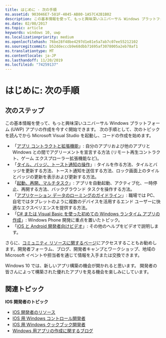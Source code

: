 ```yaml
---
title: はじめに - 次の手順
ms.assetid: 903046E7-581F-4845-AB80-1A57C42B1B02
description: この基本情報を使って、もっと興味深いユニバーサル Windows プラットフォーム (UWP) アプリの作成を今すぐ開始できます。
ms.date: 02/08/2017
ms.topic: article
keywords: windows 10, uwp
ms.localizationpriority: medium
ms.openlocfilehash: 76be28f48be4297d1e81e5a7ab7c07ee55212102
ms.sourcegitcommit: b52ddecccb9e68dbb71695af3078005a2eb78af1
ms.translationtype: MT
ms.contentlocale: ja-JP
ms.lasthandoff: 11/20/2019
ms.locfileid: "74259137"
---
```

# <a name="getting-started-what-next"></a>はじめに: 次の手順


## <a name="next-steps"></a>次のステップ

この基本情報を使って、もっと興味深いユニバーサル Windows プラットフォーム (UWP) アプリの作成を今すぐ開始できます。 次の手順として、次のトピックを読んでから Microsoft Visual Studio を起動し、コードの作成を始めます。

-   「[アプリ コントラクトと拡張機能](https://docs.microsoft.com/previous-versions/windows/apps/hh464906(v=win.10))」: 自分のアプリおよび他のアプリと Windows との間でアグリーメントを宣言する方法 (リモート再生コントラクト、ゲーム エクスプローラー拡張機能など)。
-   「[タイル、バッジ、トースト通知の操作](https://docs.microsoft.com/previous-versions/windows/apps/hh868259(v=win.10))」: タイルを作る方法、タイルとバッジを更新する方法、トースト通知を送信する方法、ロック画面上のタイルとバッジの更新を表示および更新する方法。
-   「[起動、再開、マルチタスク](https://docs.microsoft.com/previous-versions/windows/apps/hh770837(v=win.10))」: アプリを自動起動、アクティブ化、一時停止、再開する方法、バックグラウンド タスクを操作する方法。
-   「[アプリケーション データのローミングのガイドライン](https://docs.microsoft.com/windows/uwp/design/app-settings/store-and-retrieve-app-data)」: 職場では PC、自宅ではタブレットのように複数のデバイスを活用するエンド ユーザーに快適なエクスペリエンスを提供する方法。
-   「[C# または Visual Basic を使った初めての Windows ランタイム アプリの作成](https://msdn.microsoft.com/library/windows/apps/hh974581.aspx)」: Windows Phone 開発に重点を置いたトピック。
-   「[iOS と Android 開発者向けビデオ](https://docs.microsoft.com/previous-versions/windows/apps/dn393982(v=win.10))」: その他のヘルプをビデオで説明します。

さらに、[コミュニティ リソースに関するページ](https://developer.microsoft.com/en-us/windows/support)にアクセスすることもお勧めします。開発者フォーラム、ブログ、開発者キャンプとワークショップ、地域の Microsoft イベントや担当者を通じて情報を入手または交換できます。

Windows 10 では、新しいアプリ構築の機会が開かれると思います。 開発者の皆さんによって構築された優れたアプリを見る機会を楽しみにしています。

## <a name="related-topics"></a>関連トピック

**IOS 開発者のトピック**
* [IOS 開発者のリソース](https://docs.microsoft.com/previous-versions/windows/apps/jj945493(v=win.10))
* [IOS 用 Windows コントロール開発者](https://docs.microsoft.com/previous-versions/windows/apps/dn263255(v=win.10))
* [IOS 用 Windows クックブック開発者](https://docs.microsoft.com/previous-versions/windows/apps/dn263256(v=win.10))
* [Windows 用アプリの作成に関するブログ](https://blogs.windows.com/buildingapps/2016/01/27/visual-studio-walkthrough-for-ios-developers/)
